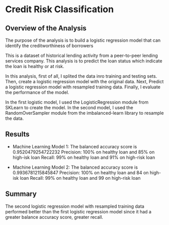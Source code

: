# Credit Risk Classification

## Overview of the Analysis

The purpose of the analysis is to build a logistic regression model that can identify the creditworthiness of borrowers

This is a dataset of historical lending activity from a peer-to-peer lending services company. 
This analysis is to predict the loan status which indicate the loan is healthy or at risk.

In this analysis, first of all, I splited the data inro training and testing sets. Then, create a logistic regression model with the original data. Next, Predict a logistic regression model with resampled training data. Finally, I evaluate the performance of the model.

In the first logistic model, I used the LogisticRegression module from SKLearn to create the model.
In the second model, I used the RandomOverSampler module from the imbalanced-learn library to resample the data.

## Results

* Machine Learning Model 1:
  The balanced accuracy score is 0.9520479254722232
  Precision: 100% on healthy loan and 85% on high-isk loan
  Recall: 99% on healthy loan and 91% on high-risk loan


* Machine Learning Model 2:
  The balanced accuracy score is 0.9936781215845847
  Precision: 100% on healthy loan and 84 on high-isk loan
  Recall: 99% on healthy loan and 99 on high-risk loan

## Summary

The second logistic regression model with resampled training data performed better than the first logistic regression model since it had a greater balance accuracy score, greater recall.

